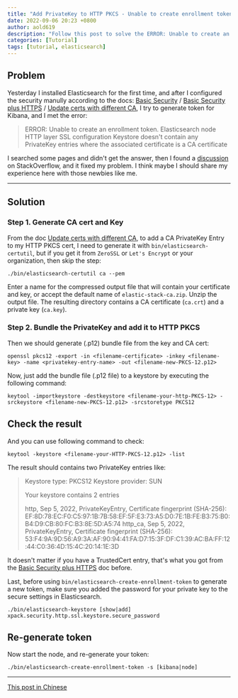 ```yaml
---
title: "Add PrivateKey to HTTP PKCS - Unable to create enrollment token Error"
date: 2022-09-06 20:23 +0800
author: aold619
description: "Follow this post to solve the ERROR: Unable to create an enrollment token. Elasticsearch node HTTP layer SSL configuration Keystore doesn't contain any PrivateKey entries where the associated certificate is a CA certificate."
categories: [Tutorial]
tags: [tutorial, elasticsearch]
---
```


## Problem

Yesterday I installed Elasticsearch for the first time, and after I configured the security manully according to the docs: [Basic Security](https://www.elastic.co/guide/en/elasticsearch/reference/master/security-basic-setup.html) / [Basic Security plus HTTPS](https://www.elastic.co/guide/en/elasticsearch/reference/master/security-basic-setup-https.html) / [Update certs with different CA](https://www.elastic.co/guide/en/elasticsearch/reference/master/update-node-certs-different.html), I try to generate token for Kibana, and I met the error:

> ERROR: Unable to create an enrollment token. Elasticsearch node HTTP layer SSL configuration Keystore doesn't contain any PrivateKey entries where the associated certificate is a CA certificate

I searched some pages and didn't get the answer, then I found a [discussion](https://stackoverflow.com/questions/24974324/import-certificate-as-privatekeyentry) on StackOverflow, and it fixed my problem. I think maybe I should share my experience here with those newbies like me.

---

## Solution

### Step 1. Generate CA cert and Key

From the doc [Update certs with different CA](https://www.elastic.co/guide/en/elasticsearch/reference/master/update-node-certs-different.html), to add a CA PrivateKey Entry to my HTTP PKCS cert, I need to generate it with `bin/elasticsearch-certutil`, but if you get it from `ZeroSSL` or `Let's Encrypt` or your organization, then skip the step:

```shell
./bin/elasticsearch-certutil ca --pem
```

Enter a name for the compressed output file that will contain your certificate and key, or accept the default name of `elastic-stack-ca.zip`. Unzip the output file. The resulting directory contains a CA certificate (`ca.crt`) and a private key (`ca.key`).

### Step 2. Bundle the PrivateKey and add it to HTTP PKCS

Then we should generate (.p12) bundle file from the key and CA cert:

```shell
openssl pkcs12 -export -in <filename-certificate> -inkey <filename-key> -name <privatekey-entry-name> -out <filename-new-PKCS-12.p12>
```

Now, just add the bundle file (.p12 file) to a keystore by executing the following command:

```shell
keytool -importkeystore -destkeystore <filename-your-http-PKCS-12> -srckeystore <filename-new-PKCS-12.p12> -srcstoretype PKCS12
```

## Check the result

And you can use following command to check:

```shell
keytool -keystore <filename-your-HTTP-PKCS-12.p12> -list
```

The result should contains two PrivateKey entries like:

> Keystore type: PKCS12
> Keystore provider: SUN
>
> Your keystore contains 2 entries
>
> http, Sep 5, 2022, PrivateKeyEntry,
> Certificate fingerprint (SHA-256): EF:8D:78:EC:F0:C5:97:1B:7B:58:EF:5F:E3:73:A5:D0:7E:1B:FE:B3:75:B0:B4:D9:CB:80:FC:B3:8E:5D:A5:74
> http_ca, Sep 5, 2022, PrivateKeyEntry,
> Certificate fingerprint (SHA-256): 53:F4:9A:9D:56:A9:3A:AF:90:94:41:FA:D7:15:3F:DF:C1:39:AC:BA:FF:12:44:C0:36:4D:15:4C:20:14:1E:3D

It doesn't matter if you have a TrustedCert entry, that's what you got from the [Basic Security plus HTTPS](https://www.elastic.co/guide/en/elasticsearch/reference/master/security-basic-setup-https.html) doc before.

Last, before using `bin/elasticsearch-create-enrollment-token` to generate a new token, make sure you added the password for your private key to the secure settings in Elasticsearch.

```shell
./bin/elasticsearch-keystore [show|add] xpack.security.http.ssl.keystore.secure_password
```

## Re-generate token

Now start the node, and re-generate your token:

```shell
./bin/elasticsearch-create-enrollment-token -s [kibana|node]
```

---

[This post in Chinese](https://segmentfault.com/q/1010000041427143)
